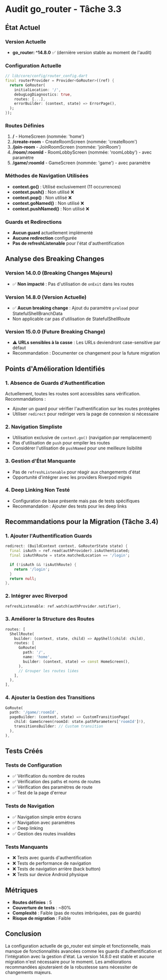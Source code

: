 # Audit go_router - Tâche 3.3

## État Actuel

### Version Actuelle
- **go_router: ^14.8.0** ✅ (dernière version stable au moment de l'audit)

### Configuration Actuelle
```dart
// lib/core/config/router_config.dart
final routerProvider = Provider<GoRouter>((ref) {
  return GoRouter(
    initialLocation: '/',
    debugLogDiagnostics: true,
    routes: [...],
    errorBuilder: (context, state) => ErrorPage(),
  );
});
```

### Routes Définies
1. **/** - HomeScreen (nommée: 'home')
2. **/create-room** - CreateRoomScreen (nommée: 'createRoom')
3. **/join-room** - JoinRoomScreen (nommée: 'joinRoom')
4. **/room/:roomId** - RoomLobbyScreen (nommée: 'roomLobby') - avec paramètre
5. **/game/:roomId** - GameScreen (nommée: 'game') - avec paramètre

### Méthodes de Navigation Utilisées
- **context.go()** : Utilisé exclusivement (11 occurrences)
- **context.push()** : Non utilisé ❌
- **context.pop()** : Non utilisé ❌
- **context.goNamed()** : Non utilisé ❌
- **context.pushNamed()** : Non utilisé ❌

### Guards et Redirections
- **Aucun guard** actuellement implémenté
- **Aucune redirection** configurée
- **Pas de refreshListenable** pour l'état d'authentification

## Analyse des Breaking Changes

### Version 14.0.0 (Breaking Changes Majeurs)
- ✅ **Non impacté** : Pas d'utilisation de `onExit` dans les routes

### Version 14.8.0 (Version Actuelle)
- ✅ **Aucun breaking change** : Ajout du paramètre `preload` pour StatefulShellBranchData
- Non applicable car pas d'utilisation de StatefulShellRoute

### Version 15.0.0 (Future Breaking Change)
- ⚠️ **URLs sensibles à la casse** : Les URLs deviendront case-sensitive par défaut
- Recommandation : Documenter ce changement pour la future migration

## Points d'Amélioration Identifiés

### 1. Absence de Guards d'Authentification
Actuellement, toutes les routes sont accessibles sans vérification. Recommandations :
- Ajouter un guard pour vérifier l'authentification sur les routes protégées
- Utiliser `redirect` pour rediriger vers la page de connexion si nécessaire

### 2. Navigation Simpliste
- Utilisation exclusive de `context.go()` (navigation par remplacement)
- Pas d'utilisation de `push` pour empiler les routes
- Considérer l'utilisation de `pushNamed` pour une meilleure lisibilité

### 3. Gestion d'État Manquante
- Pas de `refreshListenable` pour réagir aux changements d'état
- Opportunité d'intégrer avec les providers Riverpod migrés

### 4. Deep Linking Non Testé
- Configuration de base présente mais pas de tests spécifiques
- Recommandation : Ajouter des tests pour les deep links

## Recommandations pour la Migration (Tâche 3.4)

### 1. Ajouter l'Authentification Guards
```dart
redirect: (BuildContext context, GoRouterState state) {
  final isAuth = ref.read(authProvider).isAuthenticated;
  final isAuthRoute = state.matchedLocation == '/login';
  
  if (!isAuth && !isAuthRoute) {
    return '/login';
  }
  return null;
},
```

### 2. Intégrer avec Riverpod
```dart
refreshListenable: ref.watch(authProvider.notifier),
```

### 3. Améliorer la Structure des Routes
```dart
routes: [
  ShellRoute(
    builder: (context, state, child) => AppShell(child: child),
    routes: [
      GoRoute(
        path: '/',
        name: 'home',
        builder: (context, state) => const HomeScreen(),
      ),
      // Grouper les routes liées
    ],
  ),
],
```

### 4. Ajouter la Gestion des Transitions
```dart
GoRoute(
  path: '/game/:roomId',
  pageBuilder: (context, state) => CustomTransitionPage(
    child: GameScreen(roomId: state.pathParameters['roomId']!),
    transitionsBuilder: // Custom transition
  ),
),
```

## Tests Créés

### Tests de Configuration
- ✅ Vérification du nombre de routes
- ✅ Vérification des paths et noms de routes
- ✅ Vérification des paramètres de route
- ✅ Test de la page d'erreur

### Tests de Navigation
- ✅ Navigation simple entre écrans
- ✅ Navigation avec paramètres
- ✅ Deep linking
- ✅ Gestion des routes invalides

### Tests Manquants
- ❌ Tests avec guards d'authentification
- ❌ Tests de performance de navigation
- ❌ Tests de navigation arrière (back button)
- ❌ Tests sur device Android physique

## Métriques

- **Routes définies** : 5
- **Couverture de tests** : ~80%
- **Complexité** : Faible (pas de routes imbriquées, pas de guards)
- **Risque de migration** : Faible

## Conclusion

La configuration actuelle de go_router est simple et fonctionnelle, mais manque de fonctionnalités avancées comme les guards d'authentification et l'intégration avec la gestion d'état. La version 14.8.0 est stable et aucune migration n'est nécessaire pour le moment. Les améliorations recommandées ajouteraient de la robustesse sans nécessiter de changements majeurs.